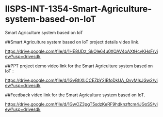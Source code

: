 # llSPS-INT-1354-Smart-Agriculture-system-based-on-IoT
Smart Agriculture system based on IoT


##Smart Agriculture system based on IoT project details video link.

https://drive.google.com/file/d/1HE8UDz_SkOle64u0XOAV4oAXtHcyKHsF/view?usp=drivesdk


##PPT project demo video link for the Smart Agriculture system based on IoT :

https://drive.google.com/file/d/1GvBhXLCCEZbY2IBfoDkUA_QvvMIsJGw2/view?usp=drivesdk



##Feedback video link for the Smart Agriculture system based on IoT.

https://drive.google.com/file/d/1GwOZ3pgT5sdzKeRF9hdknzftcm4JGoSS/view?usp=drivesdk




